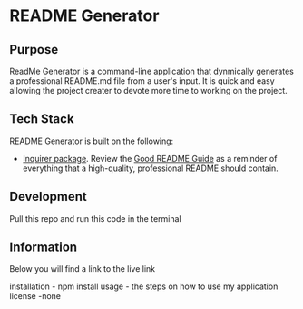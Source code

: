 # README Generator

## Purpose

ReadMe Generator is a command-line application that dynmically generates a professional README.md file from a user's input. It is quick and easy allowing the project creater to devote more time to working on the project. 

## Tech Stack

README Generator is built on the following:

- [Inquirer package](https://www.npmjs.com/package/inquirer). Review the [Good README Guide](../../01-HTML-Git-CSS/04-Important/Good-README-Guide/README.md) as a reminder of everything that a high-quality, professional README should contain. 

## Development

Pull this repo and run this code in the terminal

## Information 

Below you will find a link to the live link

installation - npm install
usage - the steps on how to use my application
license -none